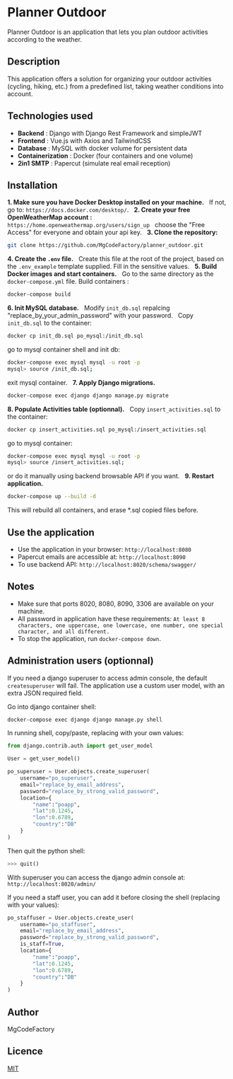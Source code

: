 # Planner Outdoor

Planner Outdoor is an application that lets you plan outdoor activities according to the weather.

## Description

This application offers a solution for organizing your outdoor activities (cycling, hiking, etc.) from a predefined list, taking weather conditions into account.

## Technologies used

- **Backend** : Django with Django Rest Framework and simpleJWT
- **Frontend** : Vue.js with Axios and TailwindCSS
- **Database** : MySQL with docker volume for persistent data
- **Containerization** : Docker (four containers and one volume)
- **2in1 SMTP** : Papercut (simulate real email reception)

## Installation

**1. Make sure you have Docker Desktop installed on your machine.**
&nbsp;
    If not, go to: `https://docs.docker.com/desktop/`.
&nbsp;
**2. Create your free OpenWeatherMap account :**
&nbsp;
   `https://home.openweathermap.org/users/sign_up`
&nbsp;
   choose the "Free Access" for everyone and obtain your api key.
&nbsp;
**3. Clone the repository:**

```bash
git clone https://github.com/MgCodeFactory/planner_outdoor.git
```

**4. Create the `.env` file.**
    &nbsp;
    Create this file at the root of the project, based on the `.env_example` template supplied. Fill in the sensitive values.
&nbsp;
**5. Build Docker images and start containers.**
&nbsp;
    Go to the same directory as the `docker-compose.yml` file.
    Build containers :

```bash
docker-compose build
```

**6. Init MySQL database.**
&nbsp;
    Modify `init_db.sql` repalcing "replace_by_your_admin_password" with your password.
&nbsp;
    Copy `init_db.sql` to the container:

```bash
docker cp init_db.sql po_mysql:/init_db.sql
```

go to mysql container shell and init db:

```bash
docker-compose exec mysql mysql -u root -p
mysql> source /init_db.sql;
```

exit mysql container.
&nbsp;
**7. Apply Django migrations.**

```bash
docker-compose exec django django manage.py migrate
```

**8. Populate Activities table (optionnal).**
&nbsp;
    Copy `insert_activities.sql` to the container:

```bash
docker cp insert_activities.sql po_mysql:/insert_activities.sql
```

go to mysql container:

```bash
docker-compose exec mysql mysql -u root -p
mysql> source /insert_activities.sql;
```

or do it manually using backend browsable API if you want.
&nbsp;
**9. Restart application.**

```bash
docker-compose up --build -d
```

This will rebuild all containers, and erase *.sql copied files before.

## Use the application

- Use the application in your browser: `http://localhost:8080`
- Papercut emails are accessible at: `http://localhost:8090`
- To use backend API: `http://localhost:8020/schema/swagger/`

## Notes

- Make sure that ports 8020, 8080, 8090, 3306 are available on your machine.
- All password in application have these requirements:
  `At least 8 characters, one uppercase, one lowercase, one number, one special character, and all different.`
- To stop the application, run `docker-compose down`.

## Administration users (optionnal)

If you need a django superuser to access admin console, the default `createsuperuser` will fail.
The application use a custom user model, with an extra JSON required field.

Go into django container shell:

```bash
docker-compose exec django django manage.py shell
```

In running shell, copy/paste, replacing with your own values:

```python
from django.contrib.auth import get_user_model

User = get_user_model()

po_superuser = User.objects.create_superuser(
    username="po_superuser",
    email="replace_by_email_address",
    password="replace_by_strong_valid_password",
    location={
        "name":"poapp",
        "lat":0.1245,
        "lon":0.6789,
        "country":"DB"
    }
)
```

Then quit the python shell:

```python
>>> quit()
```

With superuser you can access the django admin console at:
`http://localhost:8020/admin/`

If you need a staff user, you can add it before closing the shell (replacing with your values):

```python
po_staffuser = User.objects.create_user(
    username="po_staffuser",
    email="replace_by_email_address",
    password="replace_by_strong_valid_password",
    is_staff=True,
    location={
        "name":"poapp",
        "lat":0.1245,
        "lon":0.6789,
        "country":"DB"
    }
)
```

## Author

MgCodeFactory

## Licence

[MIT](LICENSE)
